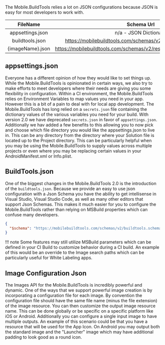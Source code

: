 The Mobile.BuildTools relies a lot on JSON configurations because JSON is easy for most developers to work with.

| FileName | Schema Url |
|:--------:|:----------:|
| appsettings.json | n/a - JSON Dictionary |
| buildtools.json | https://mobilebuildtools.com/schemas/v2/buildtools.schema.json |
| {imageName}.json | https://mobilebuildtools.com/schemas/v2/resourceDefinition.schema.json |

## appsettings.json

Everyone has a different opinion of how they would like to set things up. While the Mobile.BuildTools is opinionated in certain ways, we also try to make efforts to meet developers where their needs are giving you some flexibility in configuration. Within a CI environment, the Mobile.BuildTools relies on Environment Variables to map values you need in your app. However this is a bit of a pain to deal with for local app development. The Mobile.BuildTools has long relied on a `secrets.json` file containing the dictionary values of the various variables you need for your build. With version 2.0 we have deprecated `secrets.json` in favor of `appsettings.json`. Additionally we hav added a few benefits to this allowing you to now pick and choose which file directory you would like the appsettings.json to live in. This can be any directory from the directory where your Solution file is located up to the Project directory. This can be particularly helpful when you may be using the Mobile.BuildTools to supply values across multiple projects or even where you may be replacing certain values in your AndroidManifest.xml or Info.plist.

## BuildTools.json

One of the biggest changes in the Mobile.BuildTools 2.0 is the introduction of the `buildtools.json`. Because we provide an easy to use json configuration with a Json Schema you have the ability to get intellisense in Visual Studio, Visual Studio Code, as well as many other editors that support Json Schemas. This makes it much easier for you to configure the Mobile.BuildTools rather than relying on MSBuild properties which can confuse many developers. 

```json
{
  "$schema": "https://mobilebuildtools.com/schemas/v2/buildtools.schema.json"
}
```

!!! note
    Some features may still utilize MSBuild parameters which can be defined in your CI Build to customize behavior during a CI build. An example of this would be an override to the Image search paths which can be particularly useful for White Labeling apps.

## Image Configuration Json

The Images API for the Mobile.BuildTools is incredibly powerful and dynamic. One of the ways that we support powerful image creation is by incorporating a configuration file for each image. By convention the configuration file should have the same file name (minus the file extension) of the image resource. You can then customize the output image resource name. This can be done globally or be specific on a specific platform like iOS or Android. Additionally you can configure a single input image to have multiple outputs. An example of this scenario could be that you have a resource that will be used for the App Icon. On Android you may output both the standard image and the "Launcher" image which may have additional padding to look good as a round icon.
